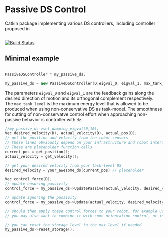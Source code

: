 # Passive DS Control
Catkin package implementing various DS controllers, including controller proposed in
``` K. Kronander and A. Billard; Passive Interaction Control with Dynamical Systems; IEEE Robotics and Automation Letters; 2016
```

[![Build Status](https://magnum.travis-ci.com/epfl-lasa/passive-ds-control.svg?token=BqUQb763tsVV4QyzLgBy&branch=master)](https://magnum.travis-ci.com/epfl-lasa/passive-ds-control)

## Minimal example



```c++

PassiveDSController * my_passive_ds;

my_passive_ds = new PassiveDSController(D,eigval_0, eigval_1, max_tank_level, dz);
```
The parameters `eigval_0` and `eigval_1` are the feedback gains along the desired direction of motion and its orthogonal complement respectively. The `max_tank_level` is the maximum energy level that is allowed to be produced when using non-conservative DS as task-model. The smoothness for cutting of non-conservatve control effort when approaching non-passive behavior is controller with `dz`. 

```c++
//my_passive_ds->set_damping_eigval(0,10);
Vec desired_velocity(D), actual_velocity(D), actual_pos(D);
// get the position and velocity from the robot sensors
// these lines obviously depend on your infrastructure and robot interface.
// These are placeholder function calls
current_pos = get_position();
actual_velocity = get_velocity();

// get your desired velocity from your task-level DS
desired_velocity = your_awesome_ds(current_pos) // placeholder

Vec control_force(D);
// update ensuring passivity
control_force = my_passive_ds->UpdatePassive(actual_velocity, desired_velocity, dt);

// update ignoring the passivity 
control_force = my_passive_ds->Update(actual_velocity, desired_velocity);

// should then apply these control forces to your robot, for example using Jacobian transpose to get joint torques.
// you may also want to combine it with some orientation control, or include orientation control in your dynamical system.

// you can reset the storage level to the max level if needed
my_passive_ds->reset_storage();


      
      
```
